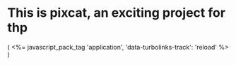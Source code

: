 # This is pixcat, an exciting project for thp


( <%= javascript_pack_tag 'application', 'data-turbolinks-track': 'reload' %> )